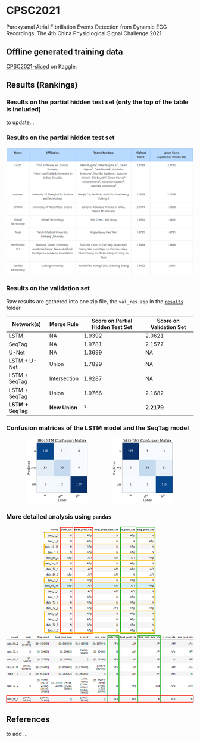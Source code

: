 # CPSC2021
Paroxysmal Atrial Fibrillation Events Detection from Dynamic ECG Recordings: The 4th China Physiological Signal Challenge 2021

## Offline generated training data

[CPSC2021-sliced](https://www.kaggle.com/wenh06/cpsc2021-sliced) on Kaggle.

## Results (Rankings)

### Results on the partial hidden test set (only the top of the table is included)

to update...

### Results on the partial hidden test set
![res_pht](/images/cpsc2021-final_validation.png)

### Results on the validation set

Raw results are gathered into one zip file, the `val_res.zip` in the [`results`](/results/) folder

|     Network(s)    | Merge Rule    | Score on Partial Hidden Test Set | Score on Validation Set|
|-------------------|---------------|----------------------------------|------------------------|
|   LSTM            |  NA           |   1.9392                         | 2.0621                 |
|   SeqTag          |  NA           |   1.9781                         | 2.1577                 |
|   U-Net           |  NA           |   1.3699                         | NA                     |
|  LSTM + U-Net     |  Union        |   1.7829                         | NA                     |
|  LSTM + SeqTag    | Intersection  |   1.9287                         | NA                     |
|  LSTM + SeqTag    |  Union        |   1.9766                         | 2.1682                 |
| **LSTM + SeqTag** | **New Union** |   ?                              | **2.2179**             |

### Confusion matrices of the LSTM model and the SeqTag model
<p align="middle">
  <img src="/images/rr-lstm-confusion-matrix.svg" width="33%" />
  &nbsp; &nbsp; &nbsp; &nbsp;&nbsp; &nbsp; &nbsp; &nbsp;
  <img src="/images/seq-tag-confusion-matrix.svg" width="33%" />
</p>

### More detailed analysis using `pandas`
<p align="middle">
  <img src="/images/res_ana_1.png" width="60%" />
  <img src="/images/res_ana_2.png" width="110%" />
</p>

## References
to add ...

